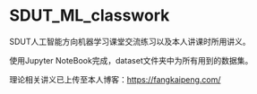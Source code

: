 # SDUT_ML_classwork

SDUT人工智能方向机器学习课堂交流练习以及本人讲课时所用讲义。

使用Jupyter NoteBook完成，dataset文件夹中为所有用到的数据集。



理论相关讲义已上传至本人博客：https://fangkaipeng.com/
